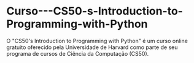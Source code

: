 # Curso---CS50-s-Introduction-to-Programming-with-Python
O "CS50's Introduction to Programming with Python" é um curso online gratuito oferecido pela Universidade de Harvard como parte de seu programa de cursos de Ciência da Computação (CS50).

